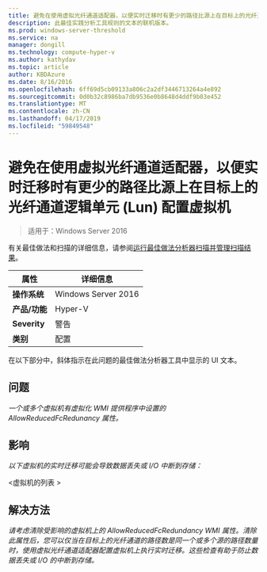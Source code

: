 ```yaml
---
title: 避免在使用虚拟光纤通道适配器，以便实时迁移时有更少的路径比源上在目标上的光纤通道逻辑单元 (Lun) 配置虚拟机
description: 此最佳实践分析工具规则的文本的联机版本。
ms.prod: windows-server-threshold
ms.service: na
manager: dongill
ms.technology: compute-hyper-v
ms.author: kathydav
ms.topic: article
author: KBDAzure
ms.date: 8/16/2016
ms.openlocfilehash: 6ff69d5cb09133a806c2a2df3446713264a4e892
ms.sourcegitcommit: 0d0b32c8986ba7db9536e0b8648d4ddf9b03e452
ms.translationtype: MT
ms.contentlocale: zh-CN
ms.lasthandoff: 04/17/2019
ms.locfileid: "59849548"
---
```

# <a name="avoid-enabling-virtual-machines-configured-with-virtual-fibre-channel-adapters-to-allow-live-migrations-when-there-are-fewer-paths-to-fibre-channel-logical-units-luns-on-the-destination-than-on-the-source"></a>避免在使用虚拟光纤通道适配器，以便实时迁移时有更少的路径比源上在目标上的光纤通道逻辑单元 (Lun) 配置虚拟机

>适用于：Windows Server 2016

有关最佳做法和扫描的详细信息，请参阅[运行最佳做法分析器扫描并管理扫描结果](https://go.microsoft.com/fwlink/p/?LinkID=223177)。  
  
|属性|详细信息|  
|-|-|  
|**操作系统**|Windows Server 2016|  
|**产品/功能**|Hyper-V|  
|**Severity**|警告|  
|**类别**|配置|

在以下部分中，斜体指示在此问题的最佳做法分析器工具中显示的 UI 文本。
  
## <a name="issue"></a>**问题**  
*一个或多个虚拟机有虚拟化 WMI 提供程序中设置的 AllowReducedFcRedunancy 属性。*  
  
## <a name="impact"></a>**影响**  
*以下虚拟机的实时迁移可能会导致数据丢失或 I/O 中断到存储：*  
  
\<虚拟机的列表 >  
  
## <a name="resolution"></a>**解决方法**  
*请考虑清除受影响的虚拟机上的 AllowReducedFcRedundancy WMI 属性。清除此属性后，您可以仅当在目标上的光纤通道的路径数是同一个或多个源的路径数量时，使用虚拟光纤通道适配器配置虚拟机上执行实时迁移。这些检查有助于防止数据丢失或 I/O 的中断到存储。* 